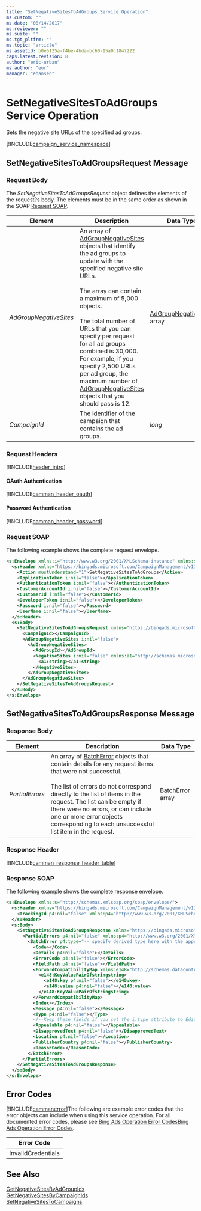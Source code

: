 ```yaml
---
title: "SetNegativeSitesToAdGroups Service Operation"
ms.custom: ""
ms.date: "08/14/2017"
ms.reviewer: ""
ms.suite: ""
ms.tgt_pltfrm: ""
ms.topic: "article"
ms.assetid: b0e5125a-f4be-4bda-bc60-15a0c1847222
caps.latest.revision: 8
author: "eric-urban"
ms.author: "eur"
manager: "ehansen"
---
```

# SetNegativeSitesToAdGroups Service Operation
Sets the negative site URLs of the specified ad groups.

[!INCLUDE[campaign_service_namespace](../campaign-api/includes/campaign-service-namespace.md)]

## <a name="request"></a>SetNegativeSitesToAdGroupsRequest Message

### Request Body
The *SetNegativeSitesToAdGroupsRequest* object defines the elements of the request?s body. The elements must be in the same order as shown in the SOAP [Request SOAP](#request_soap).

|Element|Description|Data Type|
|-----------|---------------|-------------|
|*AdGroupNegativeSites*|An array of [AdGroupNegativeSites](../campaign-api/adgroupnegativesites-data-object.md) objects that identify the ad groups to update with the specified negative site URLs.<br /><br />The array can contain a maximum of 5,000 objects.<br /><br />The total number of URLs that you can specify per request for all ad groups combined is 30,000. For example, if you specify 2,500 URLs per ad group, the maximum number of [AdGroupNegativeSites](../campaign-api/adgroupnegativesites-data-object.md) objects that you should pass is 12.|[AdGroupNegativeSites](../campaign-api/adgroupnegativesites-data-object.md) array|
|*CampaignId*|The identifier of the campaign that contains the ad groups.|*long*|

### Request Headers
[!INCLUDE[header_intro](../campaign-api/includes/header-intro.md)]
#### OAuth Authentication
[!INCLUDE[camman_header_oauth](../campaign-api/includes/camman-header-oauth.md)]
#### Password Authentication
[!INCLUDE[camman_header_password](../campaign-api/includes/camman-header-password.md)]
### <a name="request_soap"></a>Request SOAP
The following example shows the complete request envelope.

```xml
<s:Envelope xmlns:i="http://www.w3.org/2001/XMLSchema-instance" xmlns:s="http://schemas.xmlsoap.org/soap/envelope/">
  <s:Header xmlns="https://bingads.microsoft.com/CampaignManagement/v11">
    <Action mustUnderstand="1">SetNegativeSitesToAdGroups</Action>
    <ApplicationToken i:nil="false"></ApplicationToken>
    <AuthenticationToken i:nil="false"></AuthenticationToken>
    <CustomerAccountId i:nil="false"></CustomerAccountId>
    <CustomerId i:nil="false"></CustomerId>
    <DeveloperToken i:nil="false"></DeveloperToken>
    <Password i:nil="false"></Password>
    <UserName i:nil="false"></UserName>
  </s:Header>
  <s:Body>
    <SetNegativeSitesToAdGroupsRequest xmlns="https://bingads.microsoft.com/CampaignManagement/v11">
      <CampaignId></CampaignId>
      <AdGroupNegativeSites i:nil="false">
        <AdGroupNegativeSites>
          <AdGroupId></AdGroupId>
          <NegativeSites i:nil="false" xmlns:a1="http://schemas.microsoft.com/2003/10/Serialization/Arrays">
            <a1:string></a1:string>
          </NegativeSites>
        </AdGroupNegativeSites>
      </AdGroupNegativeSites>
    </SetNegativeSitesToAdGroupsRequest>
  </s:Body>
</s:Envelope>
```

## <a name="response"></a>SetNegativeSitesToAdGroupsResponse Message

### <a name="Body_Elements"></a>Response Body

|Element|Description|Data Type|
|-----------|---------------|-------------|
|*PartialErrors*|An array of [BatchError](../campaign-api/batcherror-data-object.md) objects that contain details for any request items that were not successful.<br /><br />The list of errors do not correspond directly to the list of items in the request. The list can be empty if there were no errors, or can include one or more error objects corresponding to each unsuccessful list item in the request.|[BatchError](../campaign-api/batcherror-data-object.md) array|

### <a name="Header_Elements"></a>Response Header
[!INCLUDE[camman_response_header_table](../campaign-api/includes/camman-response-header-table.md)]
### Response SOAP
The following example shows the complete response envelope.

```xml
<s:Envelope xmlns:s="http://schemas.xmlsoap.org/soap/envelope/">
  <s:Header xmlns="https://bingads.microsoft.com/CampaignManagement/v11">
    <TrackingId p4:nil="false" xmlns:p4="http://www.w3.org/2001/XMLSchema-instance"></TrackingId>
  </s:Header>
  <s:Body>
    <SetNegativeSitesToAdGroupsResponse xmlns="https://bingads.microsoft.com/CampaignManagement/v11">
      <PartialErrors p4:nil="false" xmlns:p4="http://www.w3.org/2001/XMLSchema-instance">
        <BatchError p4:type="-- specify derived type here with the appropriate prefix --">
          <Code></Code>
          <Details p4:nil="false"></Details>
          <ErrorCode p4:nil="false"></ErrorCode>
          <FieldPath p4:nil="false"></FieldPath>
          <ForwardCompatibilityMap xmlns:e148="http://schemas.datacontract.org/2004/07/System.Collections.Generic" p4:nil="false">
            <e148:KeyValuePairOfstringstring>
              <e148:key p4:nil="false"></e148:key>
              <e148:value p4:nil="false"></e148:value>
            </e148:KeyValuePairOfstringstring>
          </ForwardCompatibilityMap>
          <Index></Index>
          <Message p4:nil="false"></Message>
          <Type p4:nil="false"></Type>
          <!--Keep these fields if you set the i:type attribute to EditorialError-->
          <Appealable p4:nil="false"></Appealable>
          <DisapprovedText p4:nil="false"></DisapprovedText>
          <Location p4:nil="false"></Location>
          <PublisherCountry p4:nil="false"></PublisherCountry>
          <ReasonCode></ReasonCode>
        </BatchError>
      </PartialErrors>
    </SetNegativeSitesToAdGroupsResponse>
  </s:Body>
</s:Envelope>
```

## <a name="errors"></a>Error Codes
[!INCLUDE[cammanerror](../campaign-api/includes/cammanerror.md)]The following are example  error codes that the error objects can include when using this service operation. For all documented error codes, please see [Bing Ads Operation Error Codes](http://go.microsoft.com/fwlink/?LinkId=511884)[Bing Ads Operation Error Codes](http://msdn.microsoft.com/library/bing-ads-operation-error-codes.aspx).

|Error Code|
|--------------|
|InvalidCredentials|

## See Also
[GetNegativeSitesByAdGroupIds](../campaign-api/getnegativesitesbyadgroupids-service-operation.md)  
[GetNegativeSitesByCampaignIds](../campaign-api/getnegativesitesbycampaignids-service-operation.md)  
[SetNegativeSitesToCampaigns](../campaign-api/setnegativesitestocampaigns-service-operation.md)  

